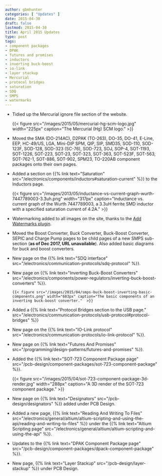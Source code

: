 ```yaml
---
author: gbmhunter
categories: [ "Updates" ]
date: 2015-04-30
draft: false
lastmod: 2015-04-30
title: April 2015 Updates
type: post
tags:
- component packages
- DPAK
- futures and promises
- inductors
- inverting buck-boost
- io-link
- layer stackup
- Mercurial
- protocol bridges
- saturation
- SDQ
- SMPS
- watermarks
---
```


* Tidied up the Mercurial ignore file section of the website.

  	{{< figure src="/images/2015/05/mercurial-hg-scm-logo.jpg" width="225px" caption="The Mercurial (Hg) SCM logo."  >}}

* Moved the SMA (DO-214AC), D2PAK (TO-263), DO-35, DO-41, E-Line, EEP, HC-49/US, LGA, Mini-DIP SPM, QIP, SIP, SMD35, SOD-110, SOD-123F, SOD-128, SOD-323 (SC-76), SOD-723, SOJ, SOP-4, SOT-1193, SOT-1226, SOT-223, SOT-23, SOT-323, SOT-363, SOT-523F, SOT-563, SOT-762-1, SOT-886, SOT-902, SPM23, TO-220AB component packages onto their own pages.

* Added a section on {{% link text="Saturation" src="/electronics/components/inductors#saturation-current" %}} to the Inductors page.

  	{{< figure src="/images/2013/05/inductance-vs-current-graph-wurth-7447789003-3.3uh.png" width="317px" caption="Inductance vs. current graph of the Wurth 7447789003, a 3.3uH ferrite SMD inductor with a specified saturation current of 4.2A."  >}}

* Watermarking added to all images on the site, thanks to the [Add Watermarks plugin](https://wordpress.org/plugins/add-watermark/).

* Moved the Boost Converter, Buck Converter, Buck-Boost Converter, SEPIC and Charge Pump pages to be child pages of a new SMPS sub-section (**as of Dec 2017, URL unavailable**). Also added basic diagrams for buck and boost converters.

* New page on the {{% link text="SDQ interface" src="/electronics/communication-protocols/sdq-protocol" %}}.

* New page on {{% link text="Inverting Buck-Boost Converters" src="/electronics/components/power-regulators/inverting-buck-boost-converters" %}}.

	  {{< figure src="/images/2015/04/smps-buck-boost-inverting-basic-components.png" width="683px" caption="The basic components of an inverting buck-boost converter."  >}}

* Added a {{% link text="Protocol Bridges section to the USB page." src="/electronics/communication-protocols/usb-protocol#protocol-bridges" %}}

* New page on the {{% link text="IO-Link protocol" src="/electronics/communication-protocols/io-link-protocol" %}}.

* New page on {{% link text="Futures And Promises" src="/programming/design-patterns/futures-and-promises" %}}.

* Added the {{% link text="SOT-723 Component Package page" src="/pcb-design/component-packages/sot-723-component-package" %}}.

  	{{< figure src="/images/2015/04/sot-723-component-package-3d-render.jpg" width="288px" caption="A 3D render of the SOT-723 component package."  >}}

* New page on {{% link text="Designators" src="/pcb-design/designators" %}} added under PCB Design.

* Added a new page, {{% link text="Reading And Writing To Files" src="/electronics/general/altium/altium-scripting-and-using-the-api/reading-and-writing-to-files" %}} under the {{% link text="Altium Scripting page" src="/electronics/general/altium/altium-scripting-and-using-the-api" %}}.

* Updates to the {{% link text="DPAK Component Package page" src="/pcb-design/component-packages/dpack-component-package" %}}.

* New page, {{% link text="Layer Stackup" src="/pcb-design/layer-stackup" %}} under PCB Design.

